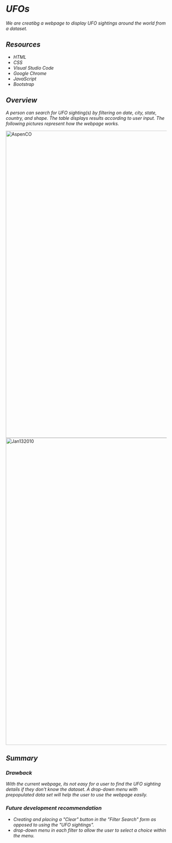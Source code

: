 # *UFOs*

*We are creatibg a webpage to display UFO sightings around the world from a dataset.*

## *Resources*

- *HTML*
- *CSS*
- *Visual Studio Code*
- *Google Chrome*
- *JavaScript*
- *Bootstrap*

## *Overview*

*A person can search for UFO sighting(s) by filtering on date, city, state, country, and shape. The table displays results according to user input. The following pictures represent how the webpage works.*


<img width="960" alt="AspenCO" src="https://user-images.githubusercontent.com/89530570/145726485-8e6cebf3-c935-4985-be9b-991966e7fcc3.png">


<img width="960" alt="Jan132010" src="https://user-images.githubusercontent.com/89530570/145726493-8027bde3-f084-4cbf-abe7-9c34a402cd5b.png">

## *Summary*

### *Drawback*
*With the current webpage, its not easy for a user to find the UFO sighting details if they don't know the dataset. A drop-down menu with prepopulated data set will help the user to use the webpage easily.*

### *Future development recommendation*

- *Creating and placing a "Clear" button in the "Filter Search" form as opposed to using the "UFO sightings".*
- *drop-down menu in each filter to allow the user to select a choice within the menu.*


